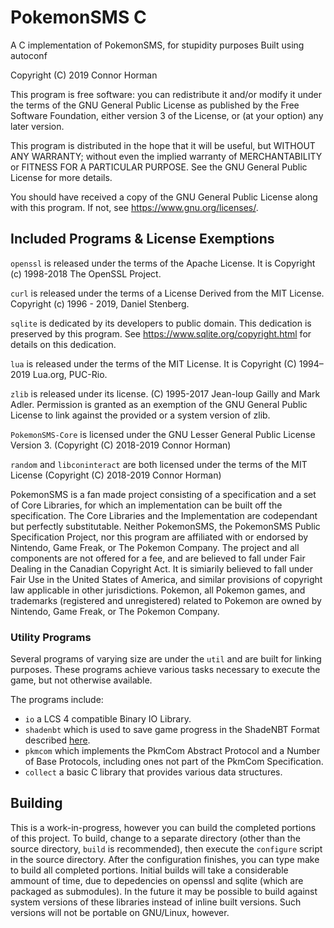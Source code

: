 # PokemonSMS C
A C implementation of PokemonSMS, for stupidity purposes
Built using autoconf

Copyright (C) 2019  Connor Horman

This program is free software: you can redistribute it and/or modify
it under the terms of the GNU General Public License as published by
the Free Software Foundation, either version 3 of the License, or
(at your option) any later version.

This program is distributed in the hope that it will be useful,
but WITHOUT ANY WARRANTY; without even the implied warranty of
MERCHANTABILITY or FITNESS FOR A PARTICULAR PURPOSE.  See the
GNU General Public License for more details.

You should have received a copy of the GNU General Public License
along with this program.  If not, see <https://www.gnu.org/licenses/>.

## Included Programs & License Exemptions 

`openssl` is released under the terms of the Apache License. It is  Copyright (c) 1998-2018 The OpenSSL Project.

`curl` is released under the terms of a License Derived from the MIT License. Copyright (c) 1996 - 2019, Daniel Stenberg. 

`sqlite` is dedicated by its developers to public domain. This dedication is preserved by this program. See <https://www.sqlite.org/copyright.html> for details on this dedication. 

`lua` is released under the terms of the MIT License. It is Copyright (C) 1994–2019 Lua.org, PUC-Rio.

`zlib` is released under its license. (C) 1995-2017 Jean-loup Gailly and Mark Adler. Permission is granted as an exemption of the GNU General Public License to link against the provided or a system version of zlib.

`PokemonSMS-Core` is licensed under the GNU Lesser General Public License Version 3. (Copyright (C) 2018-2019 Connor Horman)

`random` and `libconinteract` are both licensed under the terms of the MIT License (Copyright (C) 2018-2019 Connor Horman)

PokemonSMS is a fan made project consisting of a specification and a set of Core Libraries, for which an implementation can be built off the specification. The Core Libraries and the Implementation are codependant but perfectly substitutable. Neither PokemonSMS, the PokemonSMS Public Specification Project, nor this program are affiliated with or endorsed by Nintendo, Game Freak, or The Pokemon Company. 
The project and all components are not offered for a fee, and are believed to fall under Fair Dealing in the Canadian Copyright Act. It is simiarily believed to fall under Fair Use in the United States of America, and similar provisions of copyright law applicable in other jurisdictions. Pokemon, all Pokemon games, and trademarks (registered and unregistered) related to Pokemon are owned by Nintendo, Game Freak, or The Pokemon Company.

### Utility Programs

Several programs of varying size are under the `util` and are built for linking purposes. These programs achieve various tasks necessary to execute the game, but not otherwise available. 

The programs include:

* `io` a LCS 4 compatible Binary IO Library.
* `shadenbt` which is used to save game progress in the ShadeNBT Format described [here](https://chorman0773.github.io/BinarySpecifiations/ShadeNBT). 
* `pkmcom` which implements the PkmCom Abstract Protocol and a Number of Base Protocols, including ones not part of the PkmCom Specification. 
* `collect` a basic C library that provides various data structures. 


## Building

This is a work-in-progress, however you can build the completed portions of this project. 
To build, change to a separate directory (other than the source directory, `build` is recommended), then execute the `configure` script in the source directory. After the configuration finishes, you can type make to build all completed portions. 
Initial builds will take a considerable ammount of time, due to depedencies on openssl and sqlite (which are packaged as submodules). 
In the future it may be possible to build against system versions of these libraries instead of inline built versions. 
Such versions will not be portable on GNU/Linux, however. 
